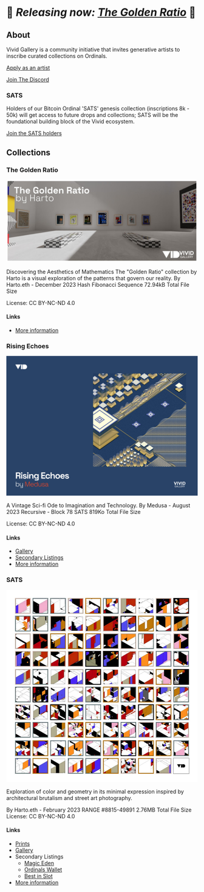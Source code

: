 # 🚨 ___Releasing now: [The Golden Ratio](https://twitter.com/vivid_ordinals/status/1729275086497079321)___ 🚨

## About
Vivid Gallery is a community initiative that invites generative artists to inscribe curated collections on Ordinals.

[Apply as an artist](https://docs.google.com/forms/d/e/1FAIpQLScllssBL3FykFnzkv-7PPcJYEF3j-ScbCpZRnbNFstJRUI9gg/viewform)

[Join The Discord](https://discord.gg/g6GM8Jd2)

### SATS

Holders of our Bitcoin Ordinal 'SATS' genesis collection (inscriptions 8k - 50k) will get access to future drops and collections; SATS will be the foundational building block of the Vivid ecosystem.

[Join the SATS holders](https://magiceden.io/ordinals/marketplace/sats)

## Collections

### The Golden Ratio

![Vivid Golden Ratio Banner](/assets/golden_ratio/banner.jpg)

Discovering the Aesthetics of Mathematics The "Golden Ratio" collection by Harto is a visual exploration of the patterns that govern our reality.
By Harto.eth - December 2023
Hash Fibonacci Sequence
72.94kB Total File Size

License: CC BY-NC-ND 4.0

#### Links

- [More information](https://www.vivid.gallery/golden-ratio)

### Rising Echoes

![Vivid Rising Echoes Banner](/assets/rising_echoes/banner.jpg)

A Vintage Sci-fi Ode to Imagination and Technology.
By Medusa - August 2023
Recursive - Block 78 SATS
819Ko Total File Size

License: CC BY-NC-ND 4.0

#### Links

- [Gallery](https://www.vivid.gallery/galleries/rising-echoes)
- [Secondary Listings](https://magiceden.io/ordinals/marketplace/rising-echoes-by-medusa)
- [More information](https://www.vivid.gallery/rising-echoes)

### SATS

![Vivid Golden Ratio Banner](/assets/sats/banner.jpg)

Exploration of color and geometry in its minimal expression inspired by architectural brutalism and street art photography.

By Harto.eth - February 2023
RANGE #8815-49891
2.76MB Total File Size
License: CC BY-NC-ND 4.0

#### Links

- [Prints](https://shop.vivid.gallery/)
- [Gallery](https://www.vivid.gallery/galleries/sats)
- Secondary Listings
  - [Magic Eden](https://magiceden.io/ordinals/marketplace/rising-echoes-by-medusa)
  - [Ordinals Wallet](https://ordinalswallet.com/collection/sats)
  - [Best in Slot](https://bestinslot.xyz/ordinals/collection/sats)
- [More information](https://www.vivid.gallery/sats)


